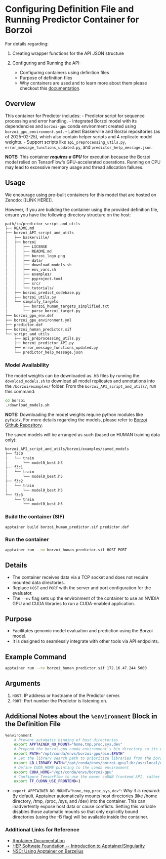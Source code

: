 # Configuring Definition File and Running Predictor Container for Borzoi

For details regarding:

1. Creating wrapper functions for the API JSON structure
2. Configuring and Running the API:

    - Configuring containers using definition files
    - Purpose of definition files
    - Why containers are used and to learn more about them
please checkout this [documentation](https://github.com/de-Boer-Lab/Genomic-API-for-Model-Evaluation/tree/main/src/DREAM_RNN).

## Overview

This container for Predictor includes:
    - Predictor script for sequence processing and error handling.
    - Integrated Borzoi model with its dependencies and `borzoi-gpu` conda environment created using `borzoi_gpu_environment.yml`.
    - Latest Baskerville and Borzoi repositories (as of 2025-02-25), which also contain helper scripts and 4 replicate model weights.
    - Support scripts like `api_preprocessing_utils.py`, `error_message_functions_updated.py`, and `predictor_help_message.json`.

**NOTE:** This container ***requires a GPU*** for execution because the Borzoi model relied on TensorFlow's GPU-accelerated operations. Running on CPU may lead to excessive memory usage and thread allocation failures.

## Usage

We encourage using pre-built containers for this model that are hosted on Zenodo: [[LINK HERE]].

However, if you are building the container using the provided definition file, ensure you have the following directory structure on the host:

```bash
path/to/predictor_script_and_utils
├── README.md
├── borzoi_API_script_and_utils
│   ├── baskerville/
│   ├── borzoi
│   │   ├── LICENSE
│   │   ├── README.md
│   │   ├── borzoi_logo.png
│   │   ├── data/
│   │   ├── download_models.sh
│   │   ├── env_vars.sh
│   │   ├── examples/
│   │   ├── pyproject.toml
│   │   ├── src/
│   │   └── tutorials/
│   ├── borzoi_predict_codebase.py
│   ├── borzoi_utils.py
│   └── simplify_targets
│       ├── borzoi_human_targets_simplified.txt
│       └── parse_borzoi_target.py
├── borzoi_gpu_env.def
├── borzoi_gpu_environment.yml
├── predictor.def
├── borzoi_human_predictor.sif
└── script_and_utils
    ├── api_preprocessing_utils.py
    ├── borzoi_predictor_API.py
    ├── error_message_functions_updated.py
    └── predictor_help_message.json
```

### Model Availability

The model weights can be downloaded as .h5 files by running the `download_models.sh` to download all model replicates and annotations into the `/borzoi/examples/` folder. From the `borzoi_API_script_and_utils/`, run this command:

```bash
cd borzoi
./download_models.sh
```

**NOTE:** Downloading the model weights require python modules like `pyfaidx`. For more details regarding the models, please refer to [Borzoi Github Repository](https://github.com/calico/borzoi?tab=readme-ov-file#model-availability).

The saved models will be arranged as such (based on HUMAN training data only):

```bash
borzoi_API_script_and_utils/borzoi/examples/saved_models
├── f3c0
│   └── train
│       └── model0_best.h5
├── f3c1
│   └── train
│       └── model0_best.h5
├── f3c2
│   └── train
│       └── model0_best.h5
└── f3c3
    └── train
        └── model0_best.h5
```

### Build the container (SIF)

```bash
apptainer build borzoi_human_predictor.sif predictor.def
```

### Run the container

```bash
apptainer run --nv borzoi_human_predictor.sif HOST PORT
```

## Details

- The container receives data via a TCP socket and does not require mounted data directories.
- Replace `HOST` and `PORT` with the server and port configuration for the evaluator.
- The `--nv` flag sets up the environment of the container to use an NVIDIA GPU and CUDA libraries to run a CUDA-enabled application.

## Purpose

- Facilitates genomic model evaluation and prediction using the Borzoi model.
- It is designed to seamlessly integrate with other tools via API endpoints.

## Example Command

```bash
apptainer run --nv borzoi_human_predictor.sif 172.16.47.244 5000
```

## Arguments

1. `HOST`: IP address or hostname of the Predictor server.
2. `PORT`: Port number the Predictor is listening on.

## Additional Notes about the `%environment` Block in the Definition File

```bash
%environment
    # Prevent automatic binding of host directories
    export APPTAINER_NO_MOUNT="home,tmp,proc,sys,dev"
    # Prepend the borzoi-gpu conda environment's bin directory so its executables (like python3) are used
    export PATH="/opt/conda/envs/borzoi-gpu/bin:$PATH"
    # Set the library search path to prioritize libraries from the borzoi-gpu environment and CUDA libraries
    export LD_LIBRARY_PATH="/opt/conda/envs/borzoi-gpu/lib:/usr/local/cuda/lib64:$LD_LIBRARY_PATH"
    # Define CUDA_HOME pointing to the conda environment    
    export CUDA_HOME="/opt/conda/envs/borzoi-gpu"
    # Configure TensorFlow to use the newer cuDNN frontend API, rather than the legacy API
    export TF_CUDNN_USE_FRONTEND=1
```

- `export APPTAINER_NO_MOUNT="home,tmp,proc,sys,dev"`:
*Why it is required:* By default, Apptainer automatically mounts host directories (like /home directory, /tmp, /proc, /sys, and /dev) into the container. This can inadvertently expose host data or cause conflicts. Setting this variable disables those automatic mounts so that only explicitly bound directories (using the -B flag) will be available inside the container.

### Additional Links for Reference

- [Apptainer Documentation](https://apptainer.org/docs/user/latest/)
- [HEP Softwate Foundation -- Introduction to Apptainer/Singularity](https://hsf-training.github.io/hsf-training-singularity-webpage/)
- [NSC: Using Apptainer on Berzelius](https://www.nsc.liu.se/support/systems/berzelius-software/berzelius-apptainer/)
